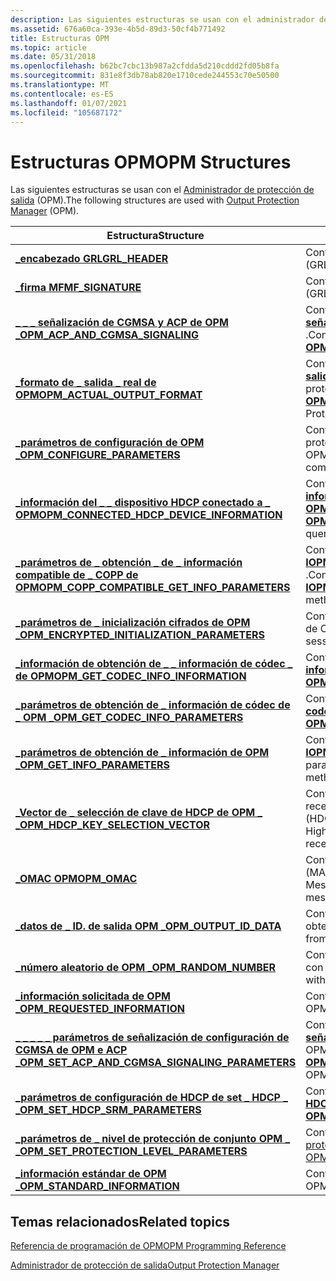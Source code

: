 ```yaml
---
description: Las siguientes estructuras se usan con el administrador de protección de salida (OPM).
ms.assetid: 676a60ca-393e-4b5d-89d3-50cf4b771492
title: Estructuras OPM
ms.topic: article
ms.date: 05/31/2018
ms.openlocfilehash: b62bc7cbc13b987a2cfdda5d210cddd2fd05b8fa
ms.sourcegitcommit: 831e8f3db78ab820e1710cede244553c70e50500
ms.translationtype: MT
ms.contentlocale: es-ES
ms.lasthandoff: 01/07/2021
ms.locfileid: "105687172"
---
```

# <a name="opm-structures"></a><span data-ttu-id="a96d6-103">Estructuras OPM</span><span class="sxs-lookup"><span data-stu-id="a96d6-103">OPM Structures</span></span>

<span data-ttu-id="a96d6-104">Las siguientes estructuras se usan con el [Administrador de protección de salida](output-protection-manager.md) (OPM).</span><span class="sxs-lookup"><span data-stu-id="a96d6-104">The following structures are used with [Output Protection Manager](output-protection-manager.md) (OPM).</span></span>



| <span data-ttu-id="a96d6-105">Estructura</span><span class="sxs-lookup"><span data-stu-id="a96d6-105">Structure</span></span>                                                                                              | <span data-ttu-id="a96d6-106">Descripción</span><span class="sxs-lookup"><span data-stu-id="a96d6-106">Description</span></span>                                                                                                                                                |
|--------------------------------------------------------------------------------------------------------|------------------------------------------------------------------------------------------------------------------------------------------------------------|
| [<span data-ttu-id="a96d6-107">**\_encabezado GRL**</span><span class="sxs-lookup"><span data-stu-id="a96d6-107">**GRL\_HEADER**</span></span>](grl-header.md)                                                                      | <span data-ttu-id="a96d6-108">Contiene el encabezado de la lista de revocación global (GRL).</span><span class="sxs-lookup"><span data-stu-id="a96d6-108">Contains the global revocation list (GRL) header.</span></span>                                                                                                          |
| [<span data-ttu-id="a96d6-109">**\_firma MF**</span><span class="sxs-lookup"><span data-stu-id="a96d6-109">**MF\_SIGNATURE**</span></span>](mf-signature.md)                                                                  | <span data-ttu-id="a96d6-110">Contiene una firma de lista de revocación global (GRL).</span><span class="sxs-lookup"><span data-stu-id="a96d6-110">Contains a global revocation list (GRL) signature.</span></span>                                                                                                         |
| [<span data-ttu-id="a96d6-111">**\_ \_ \_ señalización de CGMSA y ACP de OPM \_**</span><span class="sxs-lookup"><span data-stu-id="a96d6-111">**OPM\_ACP\_AND\_CGMSA\_SIGNALING**</span></span>](/windows/desktop/api/opmapi/ns-opmapi-opm_acp_and_cgmsa_signaling)                                 | <span data-ttu-id="a96d6-112">Contiene el resultado de una consulta de [**\_ \_ \_ \_ \_ señalización de CGMSA de OPM ACP y de marcado**](opm-get-acp-and-cgmsa-signaling.md) .</span><span class="sxs-lookup"><span data-stu-id="a96d6-112">Contains the result from an [**OPM\_GET\_ACP\_AND\_CGMSA\_SIGNALING**](opm-get-acp-and-cgmsa-signaling.md) query.</span></span>                                         |
| [<span data-ttu-id="a96d6-113">**\_formato de \_ salida \_ real de OPM**</span><span class="sxs-lookup"><span data-stu-id="a96d6-113">**OPM\_ACTUAL\_OUTPUT\_FORMAT**</span></span>](/windows/desktop/api/opmapi/ns-opmapi-opm_actual_output_format)                                        | <span data-ttu-id="a96d6-114">Contiene el resultado de una consulta de [**formato de salida de OPM \_ \_ \_ \_ real**](opm-get-actual-output-format.md) en el administrador de protección de salida (OPM).</span><span class="sxs-lookup"><span data-stu-id="a96d6-114">Contains the result of an [**OPM\_GET\_ACTUAL\_OUTPUT\_FORMAT**](opm-get-actual-output-format.md) query in Output Protection Manager (OPM).</span></span>               |
| [<span data-ttu-id="a96d6-115">**\_parámetros de configuración de OPM \_**</span><span class="sxs-lookup"><span data-stu-id="a96d6-115">**OPM\_CONFIGURE\_PARAMETERS**</span></span>](/windows/desktop/api/opmapi/ns-opmapi-opm_configure_parameters)                                         | <span data-ttu-id="a96d6-116">Contiene un comando OPM o el administrador de protección de la salida (COPP) certificado.</span><span class="sxs-lookup"><span data-stu-id="a96d6-116">Contains an OPM or Certified Output Protection Manager (COPP) command.</span></span>                                                                                     |
| [<span data-ttu-id="a96d6-117">**\_información del \_ \_ dispositivo HDCP conectado a \_ OPM**</span><span class="sxs-lookup"><span data-stu-id="a96d6-117">**OPM\_CONNECTED\_HDCP\_DEVICE\_INFORMATION**</span></span>](/windows/desktop/api/opmapi/ns-opmapi-opm_connected_hdcp_device_information)             | <span data-ttu-id="a96d6-118">Contiene el resultado de una consulta de [**\_ \_ \_ \_ \_ información del dispositivo HDCP Get Connected de OPM**](opm-get-connected-hdcp-device-information.md) .</span><span class="sxs-lookup"><span data-stu-id="a96d6-118">Contains the result from an [**OPM\_GET\_CONNECTED\_HDCP\_DEVICE\_INFORMATION**](opm-get-connected-hdcp-device-information.md) query.</span></span>                     |
| [<span data-ttu-id="a96d6-119">**\_parámetros de \_ obtención \_ de \_ información compatible de \_ COPP de OPM**</span><span class="sxs-lookup"><span data-stu-id="a96d6-119">**OPM\_COPP\_COMPATIBLE\_GET\_INFO\_PARAMETERS**</span></span>](/windows/desktop/api/opmapi/ns-opmapi-opm_copp_compatible_get_info_parameters)        | <span data-ttu-id="a96d6-120">Contiene parámetros para el método [**IOPMVideoOutput:: COPPCompatibleGetInformation**](/windows/desktop/api/opmapi/nf-opmapi-iopmvideooutput-coppcompatiblegetinformation) .</span><span class="sxs-lookup"><span data-stu-id="a96d6-120">Contains parameters for the [**IOPMVideoOutput::COPPCompatibleGetInformation**](/windows/desktop/api/opmapi/nf-opmapi-iopmvideooutput-coppcompatiblegetinformation) method.</span></span> |
| [<span data-ttu-id="a96d6-121">**\_parámetros de \_ inicialización cifrados de OPM \_**</span><span class="sxs-lookup"><span data-stu-id="a96d6-121">**OPM\_ENCRYPTED\_INITIALIZATION\_PARAMETERS**</span></span>](/windows/desktop/api/ksopmapi/ns-ksopmapi-opm_encrypted_initialization_parameters)          | <span data-ttu-id="a96d6-122">Contiene los parámetros de inicialización de una sesión de OPM.</span><span class="sxs-lookup"><span data-stu-id="a96d6-122">Contains initialization parameters for an OPM session.</span></span>                                                                                                     |
| [<span data-ttu-id="a96d6-123">**\_información de obtención de \_ \_ información de códec \_ de OPM**</span><span class="sxs-lookup"><span data-stu-id="a96d6-123">**OPM\_GET\_CODEC\_INFO\_INFORMATION**</span></span>](/windows/desktop/api/ksopmapi/ns-ksopmapi-opm_get_codec_info_information)                           | <span data-ttu-id="a96d6-124">Contiene el resultado de una consulta de [**\_ \_ \_ información de códec OPM**](opm-get-codec-info.md) .</span><span class="sxs-lookup"><span data-stu-id="a96d6-124">Contains the result from an [**OPM\_GET\_CODEC\_INFO**](opm-get-codec-info.md) query.</span></span>                                                                     |
| [<span data-ttu-id="a96d6-125">**\_parámetros de obtención de \_ información de códec de \_ OPM \_**</span><span class="sxs-lookup"><span data-stu-id="a96d6-125">**OPM\_GET\_CODEC\_INFO\_PARAMETERS**</span></span>](/windows/desktop/api/ksopmapi/ns-ksopmapi-opm_get_codec_info_parameters)                             | <span data-ttu-id="a96d6-126">Contiene información para el comando [**OPM \_ Get \_ codec \_ info**](opm-get-codec-info.md) .</span><span class="sxs-lookup"><span data-stu-id="a96d6-126">Contains information for the [**OPM\_GET\_CODEC\_INFO**](opm-get-codec-info.md) command.</span></span>                                                                  |
| [<span data-ttu-id="a96d6-127">**\_parámetros de obtención de \_ información de OPM \_**</span><span class="sxs-lookup"><span data-stu-id="a96d6-127">**OPM\_GET\_INFO\_PARAMETERS**</span></span>](/windows/desktop/api/ksopmapi/ns-ksopmapi-opm_get_info_parameters)                                          | <span data-ttu-id="a96d6-128">Contiene parámetros para el método [**IOPMVideoOutput:: GetInformation**](/windows/desktop/api/opmapi/nf-opmapi-iopmvideooutput-getinformation) .</span><span class="sxs-lookup"><span data-stu-id="a96d6-128">Contains parameters for the [**IOPMVideoOutput::GetInformation**](/windows/desktop/api/opmapi/nf-opmapi-iopmvideooutput-getinformation) method.</span></span>                             |
| [<span data-ttu-id="a96d6-129">**\_Vector de \_ selección de clave de HDCP de OPM \_ \_**</span><span class="sxs-lookup"><span data-stu-id="a96d6-129">**OPM\_HDCP\_KEY\_SELECTION\_VECTOR**</span></span>](/windows/desktop/api/opmapi/ns-opmapi-opm_hdcp_key_selection_vector)                             | <span data-ttu-id="a96d6-130">Contiene el vector de selección de clave (KSV) para un receptor de High-Bandwidth Digital Content Protection (HDCP).</span><span class="sxs-lookup"><span data-stu-id="a96d6-130">Contains the key selection vector (KSV) for a High-Bandwidth Digital Content Protection (HDCP) receiver.</span></span>                                                   |
| [<span data-ttu-id="a96d6-131">**\_OMAC OPM**</span><span class="sxs-lookup"><span data-stu-id="a96d6-131">**OPM\_OMAC**</span></span>](/windows/desktop/api/ksopmapi/ns-ksopmapi-opm_omac)                                                                          | <span data-ttu-id="a96d6-132">Contiene un código de autentificación de mensajes (MAC) (MAC) para un mensaje OPM.</span><span class="sxs-lookup"><span data-stu-id="a96d6-132">Contains a Message Authentication Code (MAC) for an OPM message.</span></span>                                                                                           |
| [<span data-ttu-id="a96d6-133">**\_datos de \_ ID. de salida OPM \_**</span><span class="sxs-lookup"><span data-stu-id="a96d6-133">**OPM\_OUTPUT\_ID\_DATA**</span></span>](/windows/desktop/api/opmapi/ns-opmapi-opm_output_id_data)                                                    | <span data-ttu-id="a96d6-134">Contiene el resultado de una solicitud de estado de obtención de ID. de [**\_ \_ salida \_ OPM**](opm-get-output-id.md) .</span><span class="sxs-lookup"><span data-stu-id="a96d6-134">Contains the result from an [**OPM\_GET\_OUTPUT\_ID**](opm-get-output-id.md) status request.</span></span>                                                              |
| [<span data-ttu-id="a96d6-135">**\_número aleatorio de OPM \_**</span><span class="sxs-lookup"><span data-stu-id="a96d6-135">**OPM\_RANDOM\_NUMBER**</span></span>](/windows/desktop/api/ksopmapi/ns-ksopmapi-opm_random_number)                                                       | <span data-ttu-id="a96d6-136">Contiene un número aleatorio de 128 bits para su uso con OPM.</span><span class="sxs-lookup"><span data-stu-id="a96d6-136">Contains a 128-bit random number for use with OPM.</span></span>                                                                                                         |
| [<span data-ttu-id="a96d6-137">**\_información solicitada de OPM \_**</span><span class="sxs-lookup"><span data-stu-id="a96d6-137">**OPM\_REQUESTED\_INFORMATION**</span></span>](/windows/desktop/api/ksopmapi/ns-ksopmapi-opm_requested_information)                                       | <span data-ttu-id="a96d6-138">Contiene el resultado de una solicitud de estado de OPM.</span><span class="sxs-lookup"><span data-stu-id="a96d6-138">Contains the result of an OPM status request.</span></span>                                                                                                              |
| [<span data-ttu-id="a96d6-139">**\_ \_ \_ \_ \_ parámetros de señalización de configuración de CGMSA de OPM e ACP \_**</span><span class="sxs-lookup"><span data-stu-id="a96d6-139">**OPM\_SET\_ACP\_AND\_CGMSA\_SIGNALING\_PARAMETERS**</span></span>](/windows/desktop/api/opmapi/ns-opmapi-opm_set_acp_and_cgmsa_signaling_parameters) | <span data-ttu-id="a96d6-140">Contiene información para el comando de [**\_ \_ \_ \_ \_ señalización de CGMSA de OPM y set ACP**](opm-set-acp-and-cgmsa-signaling.md) en OPM.</span><span class="sxs-lookup"><span data-stu-id="a96d6-140">Contains information for the [**OPM\_SET\_ACP\_AND\_CGMSA\_SIGNALING**](opm-set-acp-and-cgmsa-signaling.md) command in OPM.</span></span>                               |
| [<span data-ttu-id="a96d6-141">**\_parámetros de configuración de HDCP de set \_ HDCP \_ \_**</span><span class="sxs-lookup"><span data-stu-id="a96d6-141">**OPM\_SET\_HDCP\_SRM\_PARAMETERS**</span></span>](/windows/desktop/api/opmapi/ns-opmapi-opm_set_hdcp_srm_parameters)                                 | <span data-ttu-id="a96d6-142">Contiene parámetros para el comando [**OPM \_ set \_ HDCP \_ SRM**](opm-set-hdcp-srm.md) .</span><span class="sxs-lookup"><span data-stu-id="a96d6-142">Contains parameters for the [**OPM\_SET\_HDCP\_SRM**](opm-set-hdcp-srm.md) command.</span></span>                                                                       |
| [<span data-ttu-id="a96d6-143">**\_parámetros de \_ nivel de protección de conjunto OPM \_ \_**</span><span class="sxs-lookup"><span data-stu-id="a96d6-143">**OPM\_SET\_PROTECTION\_LEVEL\_PARAMETERS**</span></span>](/windows/desktop/api/opmapi/ns-opmapi-opm_set_protection_level_parameters)                 | <span data-ttu-id="a96d6-144">Contiene datos para el comando de [ \_ \_ \_ nivel de protección de OPM](opm-set-protection-level.md) en OPM.</span><span class="sxs-lookup"><span data-stu-id="a96d6-144">Contains data for the [OPM\_SET\_PROTECTION\_LEVEL](opm-set-protection-level.md) command in OPM.</span></span>                                                          |
| [<span data-ttu-id="a96d6-145">**\_información estándar de OPM \_**</span><span class="sxs-lookup"><span data-stu-id="a96d6-145">**OPM\_STANDARD\_INFORMATION**</span></span>](/windows/desktop/api/ksopmapi/ns-ksopmapi-opm_standard_information)                                         | <span data-ttu-id="a96d6-146">Contiene el resultado de una solicitud de estado de OPM.</span><span class="sxs-lookup"><span data-stu-id="a96d6-146">Contains the result from an OPM status request.</span></span>                                                                                                            |



 

## <a name="related-topics"></a><span data-ttu-id="a96d6-147">Temas relacionados</span><span class="sxs-lookup"><span data-stu-id="a96d6-147">Related topics</span></span>

<dl> <dt>

[<span data-ttu-id="a96d6-148">Referencia de programación de OPM</span><span class="sxs-lookup"><span data-stu-id="a96d6-148">OPM Programming Reference</span></span>](opm-programming-reference.md)
</dt> <dt>

[<span data-ttu-id="a96d6-149">Administrador de protección de salida</span><span class="sxs-lookup"><span data-stu-id="a96d6-149">Output Protection Manager</span></span>](output-protection-manager.md)
</dt> </dl>

 

 



